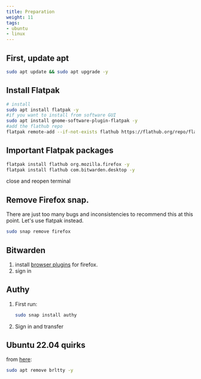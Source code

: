 ```yaml
---
title: Preparation
weight: 11
tags:
- ubuntu
- linux
---
```


## First, update apt

```bash
sudo apt update && sudo apt upgrade -y
```

## Install Flatpak

```bash
# install
sudo apt install flatpak -y
#if you want to install from software GUI
sudo apt install gnome-software-plugin-flatpak -y
#add the flathub repo
flatpak remote-add --if-not-exists flathub https://flathub.org/repo/flathub.flatpakrepo
```

## Important Flatpak packages

```bash
flatpak install flathub org.mozilla.firefox -y
flatpak install flathub com.bitwarden.desktop -y
```

close and reopen terminal

## Remove Firefox snap.

There are just too many bugs and inconsistencies to recommend this at this point.  Let's use flatpak instead.

```bash
sudo snap remove firefox
```

## Bitwarden

1. install [browser plugins](https://bitwarden.com/download/) for firefox.
1. sign in

## Authy

1. First run:

    ```bash
    sudo snap install authy
    ```

1. Sign in and transfer


## Ubuntu 22.04 quirks

from [here](https://unix.stackexchange.com/questions/696001/dev-ttyusb0-is-available-but-after-try-to-call-its-gone):


```bash
sudo apt remove brltty -y
```
